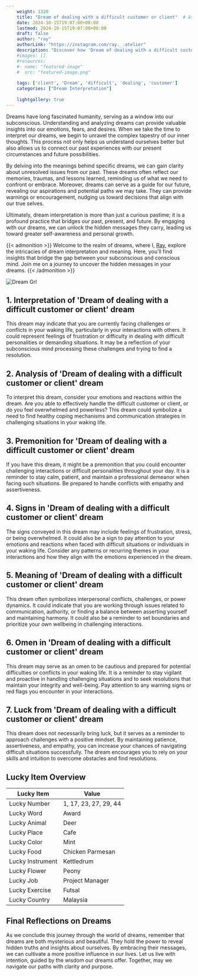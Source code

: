 ```yaml
---
    weight: 1320
    title: "Dream of dealing with a difficult customer or client"  # Assuming 'title' column exists
    date: 2024-10-15T19:07:00+08:00
    lastmod: 2024-10-15T19:07:00+08:00
    draft: false
    author: "ray"
    authorLink: "https://instagram.com/ray._.atelier"
    description: "Discover how 'Dream of dealing with a difficult customer or client' can interpret your future and uncover its significant meanings in your life."
    #images: []
    #resources:
    #- name: "featured-image"
    #  src: "featured-image.png"
    
    tags: ['client', 'Dream', 'difficult', 'dealing', 'customer']
    categories: ["Dream Interpretation"]
    
    lightgallery: true
---
```

    
Dreams have long fascinated humanity, serving as a window into our subconscious. Understanding and analyzing dreams can provide valuable insights into our emotions, fears, and desires. When we take the time to interpret our dreams, we begin to unravel the complex tapestry of our inner thoughts. This process not only helps us understand ourselves better but also allows us to connect our past experiences with our present circumstances and future possibilities.

By delving into the meanings behind specific dreams, we can gain clarity about unresolved issues from our past. These dreams often reflect our memories, traumas, and lessons learned, reminding us of what we need to confront or embrace. Moreover, dreams can serve as a guide for our future, revealing our aspirations and potential paths we may take. They can provide warnings or encouragement, nudging us toward decisions that align with our true selves.

Ultimately, dream interpretation is more than just a curious pastime; it is a profound practice that bridges our past, present, and future. By engaging with our dreams, we can unlock the hidden messages they carry, leading us toward greater self-awareness and personal growth.

{{< admonition >}}
Welcome to the realm of dreams, where I, [Ray](https://instagram.com/ray._.atelier), explore the intricacies of dream interpretation and meaning. Here, you’ll find insights that bridge the gap between your subconscious and conscious mind. Join me on a journey to uncover the hidden messages in your dreams.
{{< /admonition >}}

![Dream Grl](https://cdn.pixabay.com/photo/2017/11/02/03/35/gothic-2910057_1280.jpg "Dream Grl")

## 1. Interpretation of 'Dream of dealing with a difficult customer or client' dream
 This dream may indicate that you are currently facing challenges or conflicts in your waking life, particularly in your interactions with others. It could represent feelings of frustration or difficulty in dealing with difficult personalities or demanding situations. It may be a reflection of your subconscious mind processing these challenges and trying to find a resolution.

## 2. Analysis of 'Dream of dealing with a difficult customer or client' dream
 To interpret this dream, consider your emotions and reactions within the dream. Are you able to effectively handle the difficult customer or client, or do you feel overwhelmed and powerless? This dream could symbolize a need to find healthy coping mechanisms and communication strategies in challenging situations in your waking life.

## 3. Premonition for 'Dream of dealing with a difficult customer or client' dream
 If you have this dream, it might be a premonition that you could encounter challenging interactions or difficult personalities throughout your day. It is a reminder to stay calm, patient, and maintain a professional demeanor when facing such situations. Be prepared to handle conflicts with empathy and assertiveness.

## 4. Signs in 'Dream of dealing with a difficult customer or client' dream
 The signs conveyed in this dream may include feelings of frustration, stress, or being overwhelmed. It could also be a sign to pay attention to your emotions and reactions when faced with difficult situations or individuals in your waking life. Consider any patterns or recurring themes in your interactions and how they align with the emotions experienced in the dream.

## 5. Meaning of 'Dream of dealing with a difficult customer or client' dream
 This dream often symbolizes interpersonal conflicts, challenges, or power dynamics. It could indicate that you are working through issues related to communication, authority, or finding a balance between asserting yourself and maintaining harmony. It could also be a reminder to set boundaries and prioritize your own wellbeing in challenging interactions.

## 6. Omen in 'Dream of dealing with a difficult customer or client' dream
 This dream may serve as an omen to be cautious and prepared for potential difficulties or conflicts in your waking life. It is a reminder to stay vigilant and proactive in handling challenging situations and to seek resolutions that maintain your integrity and well-being. Pay attention to any warning signs or red flags you encounter in your interactions.

## 7. Luck from 'Dream of dealing with a difficult customer or client' dream
 This dream does not necessarily bring luck, but it serves as a reminder to approach challenges with a positive mindset. By maintaining patience, assertiveness, and empathy, you can increase your chances of navigating difficult situations successfully. The dream encourages you to rely on your skills and intuition to overcome obstacles and find resolutions.

## Lucky Item Overview
| Lucky Item          | Value              |
|---------------|--------------------|
| Lucky Number        | 1, 17, 23, 27, 29, 44  |
| Lucky Word          | Award |
| Lucky Animal        | Deer |
| Lucky Place         | Cafe     |
| Lucky Color         | Mint     |
| Lucky Food          | Chicken Parmesan      |
| Lucky Instrument    | Kettledrum |
| Lucky Flower        | Peony    |
| Lucky Job           | Project Manager       |
| Lucky Exercise      | Futsal  |
| Lucky Country       | Malaysia    |


##  Final Reflections on Dreams

As we conclude this journey through the world of dreams, remember that dreams are both mysterious and beautiful. They hold the power to reveal hidden truths and insights about ourselves. By embracing their messages, we can cultivate a more positive influence in our lives. Let us live with intention, guided by the wisdom our dreams offer. Together, may we navigate our paths with clarity and purpose.
